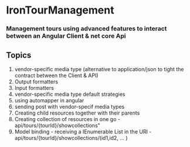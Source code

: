 # IronTourManagement
### Management tours using advanced features to interact between an Angular Client &amp; net core Api

## Topics
1. vendor-specific media type (alternative to application/json to tight the contract between the Client & API)
2. Output formatters
3. Input formatters
4. vendor-specific media type default strategies
5. using automapper in angular
6. sending post with vendor-specif media types
7. Creating child resources together with their parents
8. Creating collection of resources in one go - api/tours/{tourId}/showcollections"
9. Model binding - receiving a IEnumerable List in the URI - api/tours/{tourId}/showcollections/(id1,id2, … )